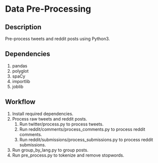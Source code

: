 # Data Pre-Processing

## Description

Pre-process tweets and reddit posts using Python3.

## Dependencies

1. pandas
2. polyglot
3. spaCy
4. importlib
5. joblib

## Workflow

1. Install required dependencies.
2. Process raw tweets and reddit posts.
    1. Run twitter/process.py to process tweets.
    2. Run reddit/comments/process_comments.py to process reddit comments.
    3. Run reddit/submissions/process_submissions.py to process reddit submissions.
3. Run group_by_lang.py to group posts.
4. Run pre_process.py to tokenize and remove stopwords.
